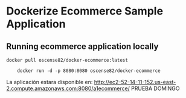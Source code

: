 # Dockerize Ecommerce Sample Application

## Running ecommerce application locally

	docker pull oscense82/docker-ecommerce:latest
    
        docker run -d -p 8080:8080 oscense82/docker-ecommerce

   La aplicación estara disponible en: http://ec2-52-14-11-152.us-east-2.compute.amazonaws.com:8080/a1ecommerce/
PRUEBA DOMINGO
